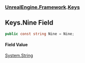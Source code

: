 ### [UnrealEngine.Framework](UnrealEngine_Framework.md 'UnrealEngine.Framework').[Keys](Keys.md 'UnrealEngine.Framework.Keys')
## Keys.Nine Field
```csharp
public const string Nine = Nine;
```
#### Field Value
[System.String](https://docs.microsoft.com/en-us/dotnet/api/System.String 'System.String')
